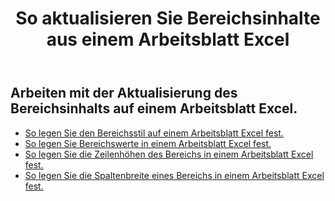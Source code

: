 ﻿---
title: So aktualisieren Sie Bereichsinhalte aus einem Arbeitsblatt Excel
second_title: Aspose.Cells Cloud Documen
linktitle: Update
type: docs
url: /de/ranges/update/
keywords: How to update range content from an Excel worksheet
description: Aspose.Cells Cloud REST API unterstützt die Aktualisierung von Bereichsinhalten aus einem Excel Arbeitsblatt. SDK unterstützt verschiedene Entwicklungssprachen. Dazu gehören Android, C#, Go, Java, NodeJS, Perl, PHP, Python, Ruby und Swift
weight: 20
---
## Arbeiten mit der Aktualisierung des Bereichsinhalts auf einem Arbeitsblatt Excel.


- [So legen Sie den Bereichsstil auf einem Arbeitsblatt Excel fest.](/cells/de/ranges/update/style/) 
- [So legen Sie Bereichswerte in einem Arbeitsblatt Excel fest.](/cells/de/ranges/update/values/) 
- [So legen Sie die Zeilenhöhen des Bereichs in einem Arbeitsblatt Excel fest.](/cells/de/ranges/update/row-height/) 
- [So legen Sie die Spaltenbreite eines Bereichs in einem Arbeitsblatt Excel fest.](/cells/de/ranges/update/column-width/) 
